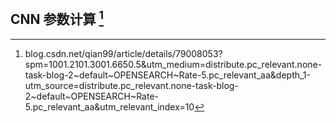 ## CNN 参数计算 [^1]

[^1]: blog.csdn.net/qian99/article/details/79008053?spm=1001.2101.3001.6650.5&utm_medium=distribute.pc_relevant.none-task-blog-2~default~OPENSEARCH~Rate-5.pc_relevant_aa&depth_1-utm_source=distribute.pc_relevant.none-task-blog-2~default~OPENSEARCH~Rate-5.pc_relevant_aa&utm_relevant_index=10